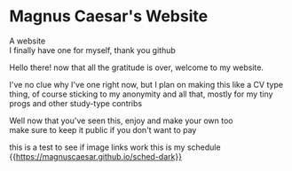 # Magnus Caesar's Website
A website   
I finally have one for myself, thank you github   

Hello there! now that all the gratitude is over, welcome to my website.

I've no clue why I've one right now, but I plan on making this like a CV type thing, of course sticking to my anonymity and all that, mostly for my tiny progs and other study-type contribs

Well now that you've seen this, enjoy and make your own too   
make sure to keep it public if you don't want to pay


this is a test to see if image links work
this is my schedule {{https://magnuscaesar.github.io/sched-dark}}

